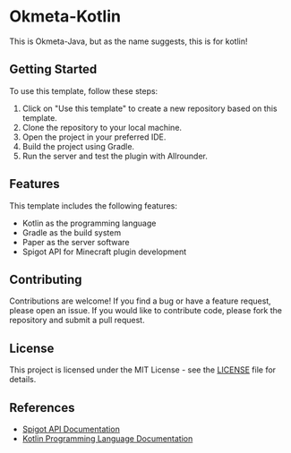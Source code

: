 # Okmeta-Kotlin
This is Okmeta-Java, but as the name suggests, this is for kotlin!

## Getting Started

To use this template, follow these steps:

1. Click on "Use this template" to create a new repository based on this template.
2. Clone the repository to your local machine.
3. Open the project in your preferred IDE.
4. Build the project using Gradle.
5. Run the server and test the plugin with Allrounder.

## Features

This template includes the following features:

- Kotlin as the programming language
- Gradle as the build system
- Paper as the server software
- Spigot API for Minecraft plugin development

## Contributing

Contributions are welcome! If you find a bug or have a feature request, please open an issue. If you would like to contribute code, please fork the repository and submit a pull request.

## License

This project is licensed under the MIT License - see the [LICENSE](LICENSE) file for details.

## References

- [Spigot API Documentation](https://hub.spigotmc.org/javadocs/spigot/)
- [Kotlin Programming Language Documentation](https://kotlinlang.org/docs/home.html)
